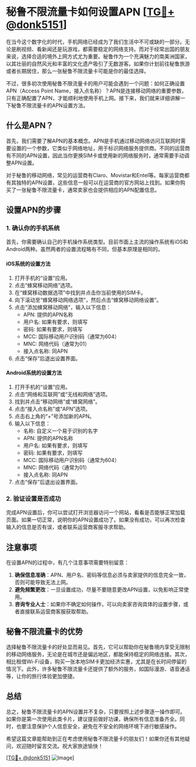 # 秘鲁不限流量卡如何设置APN [[TG💪+ @donk5151](https://t.me/s/donk5151)]

在当今这个数字化的时代，手机网络已经成为了我们生活中不可或缺的一部分。无论是刷视频、看新闻还是玩游戏，都需要稳定的网络支持。而对于经常出国的朋友来说，选择合适的境外上网方式尤为重要。秘鲁作为一个充满魅力的南美洲国家，以其壮丽的自然风光和丰富的文化遗产吸引了无数游客。如果你计划前往秘鲁旅游或者长期居住，那么一张秘鲁不限流量卡可能是你的最佳选择。

不过，很多初次使用秘鲁不限流量卡的用户可能会遇到一个问题：如何正确设置APN（Access Point Name，接入点名称）？APN是连接移动网络的重要参数，只有正确配置了APN，才能顺利地使用手机上网。接下来，我们就来详细讲解一下秘鲁不限流量卡的APN设置方法。

## 什么是APN？

首先，我们需要了解APN的基本概念。APN是手机通过移动网络访问互联网时需要设置的一个参数，它类似于网络地址，用于标识网络服务提供商。不同的运营商有不同的APN设置，因此当你更换SIM卡或使用新的网络服务时，通常需要手动调整APN设置。

对于秘鲁的移动网络，常见的运营商有Claro、Movistar和Entel等。每家运营商都有其独特的APN设置，这些信息一般可以在运营商的官方网站上找到。如果你购买了一张秘鲁不限流量卡，通常卖家也会提供相应的APN配置信息。

## 设置APN的步骤

### 1. 确认你的手机系统

首先，你需要确认自己的手机操作系统类型。目前市面上主流的操作系统有iOS和Android两种。虽然两者的设置流程略有不同，但基本原理是相同的。

#### iOS系统的设置方法

1. 打开手机的“设置”应用。
2. 点击“蜂窝移动网络”选项。
3. 在“蜂窝移动数据选项”中找到并点击你当前使用的SIM卡。
4. 向下滚动至“蜂窝移动网络选项”，然后点击“蜂窝移动网络设置”。
5. 点击“添加蜂窝移动网络”，输入以下信息：
   - APN: 提供的APN名称
   - 用户名: 如果有要求，则填写
   - 密码: 如果有要求，则填写
   - MCC: 国际移动用户识别码（通常为604）
   - MNC: 网络代码（通常为01）
   - 接入点名称: 同APN
6. 点击“保存”后退出设置界面。

#### Android系统的设置方法

1. 打开手机的“设置”应用。
2. 点击“网络和互联网”或“无线和网络”选项。
3. 找到并点击“移动网络”或“蜂窝网络”。
4. 点击“接入点名称”或“APN”选项。
5. 点击右上角的“+”号添加新的APN。
6. 输入以下信息：
   - 名称: 自定义一个易于识别的名字
   - APN: 提供的APN名称
   - 用户名: 如果有要求，则填写
   - 密码: 如果有要求，则填写
   - MCC: 国际移动用户识别码（通常为604）
   - MNC: 网络代码（通常为01）
   - 接入点名称: 同APN
7. 点击“保存”后退出设置界面。

### 2. 验证设置是否成功

完成APN设置后，你可以尝试打开浏览器访问一个网站，看看是否能够正常加载页面。如果一切正常，说明你的APN设置成功了。如果没有成功，可以再次检查输入的信息是否有误，或者联系运营商客服寻求帮助。

## 注意事项

在设置APN的过程中，有几个注意事项需要特别留意：

1. **确保信息准确**：APN、用户名、密码等信息必须与卖家提供的信息完全一致，否则可能导致无法上网。
2. **避免频繁更改**：一旦设置成功，尽量不要随意更改APN设置，以免影响正常使用。
3. **咨询专业人士**：如果你不确定如何操作，可以向卖家咨询具体的设置步骤，或者直接联系运营商客服获取帮助。

## 秘鲁不限流量卡的优势

选择秘鲁不限流量卡的好处显而易见。首先，它可以帮助你在秘鲁境内享受无限制的移动网络服务，无论是在城市还是偏远地区，都能保持稳定的网络连接。其次，相比租借Wi-Fi设备，购买一张本地SIM卡更加经济实惠，尤其是在长时间停留的情况下。此外，许多秘鲁不限流量卡还提供了额外的服务，如国际漫游、语音通话等，让你的旅行体验更加便捷。

## 总结

总之，秘鲁不限流量卡的APN设置并不复杂，只要按照上述步骤逐一操作即可。如果你是第一次使用此类卡片，建议提前做好功课，确保所有信息准备齐全。同时，也要注意保护个人信息安全，避免在不安全的网络环境下进行敏感操作。

希望这篇文章能帮助到正在考虑使用秘鲁不限流量卡的朋友们！如果你还有其他疑问，欢迎随时留言交流。祝大家旅途愉快！

[[TG💪+ @donk5151](https://t.me/s/donk5151) ![Image](https://i.postimg.cc/rwNCRYN7/Snipaste-2025-04-30-17-27-05.png)]